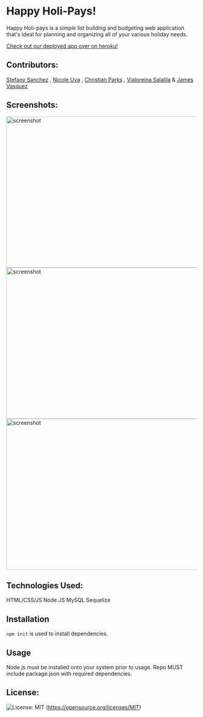    # Happy Holi-Pays!

  Happy Holi-pays is a simple list building and budgeting web application that's ideal for planning and organizing all of your various holiday needs. 
  
  [Check out our deployed app over on heroku!](https://pure-bayou-01842.herokuapp.com/index.html)
 
  ## Contributors: 

  <a href="">Stefany Sanchez</a> , <a href="https://github.com/nicouva">Nicole Uva</a> , <a href="https://github.com/CP-1998">Christian Parks</a> , <a href="https://github.com/Vialoraine">Vialoreina Salalila</a> & <a href="https://github.com/JVSakura">James Vasquez</a>

  ## Screenshots:
  <img src="../img/budget.jpg" alt="screenshot" width="800" height="400">
  <img src="img/countdown.jpg" alt="screenshot" width="800" height="400">
  <img src="img/login.jpg" alt="screenshot" width="800" height="400">

  ## Technologies Used:
  HTML/CSS/JS
  Node.JS
  MySQL
  Sequelize

  ## **Installation**
  ```npm init``` is used to install dependencies.
  ## **Usage**
  Node.js must be installed onto your system prior to usage. 
  Repo MUST include package.json with required dependencies.
  
  ## License: 
  ![License: MIT](https://img.shields.io/badge/License-MIT-yellow.svg)
  (https://opensource.org/licenses/MIT)
  
